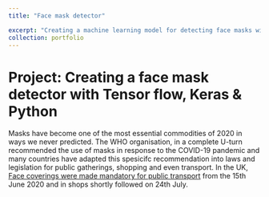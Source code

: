 ```yaml
---
title: "Face mask detector"

excerpt: "Creating a machine learning model for detecting face masks with Python. Phone, keys, wallet... face mask. This is now the daily checklist for everyday people leaving the house. Whilst we have eyes to see whether people are adhering to the new guidlines on face masks, there is room for automation and AI in detecting this when it comes to quarentine procedures, border control and adherance to social guidlines in public places. [Read more..](/portfolio/2020-08-01-face-mask-detector/)<br/><img src='/images/2020-08-01-fask-mask/mask.jpg' style='max-width: 500px;'>"
collection: portfolio
---
```


# Project: Creating a face mask detector with Tensor flow, Keras & Python

Masks have become one of the most essential commodities of 2020 in ways we never predicted. The WHO organisation, in a complete U-turn recommended the use of masks in response to the COVID-19 pandemic and many countries have adapted this spesicifc recommendation into laws and legislation for public gatherings, shopping and even transport. In the UK, [Face coverings were made mandatory for public transport](https://www.gov.uk/government/news/face-coverings-to-become-mandatory-on-public-transport?target="_blank") from the 15th June 2020 and in shops shortly followed on 24th July.


